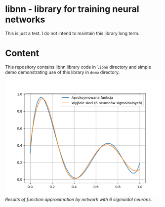 # libnn - library for training neural networks

This is just a test. I do not intend to maintain
this library long term.

# Content

This repository contains libnn library code
in `libnn` directory and simple demo demonstrating
use of this library in `demo` directory.

![](docs/demo6.png)
*Results of function approximation by network with 6 sigmoidal neurons.*
